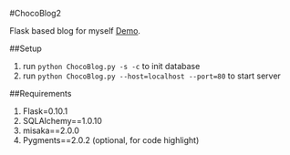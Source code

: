 #ChocoBlog2

Flask based blog for myself [Demo](https://blog.chocoworks.net/).


##Setup

1. run ```python ChocoBlog.py -s -c``` to init database
2. run ```python ChocoBlog.py --host=localhost --port=80``` to start server

##Requirements


1. Flask=0.10.1
2. SQLAlchemy==1.0.10
3. misaka==2.0.0
4. Pygments==2.0.2  (optional, for code highlight)



